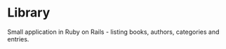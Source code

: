 Library
=======

Small application in Ruby on Rails - listing books, authors, categories and entries.
